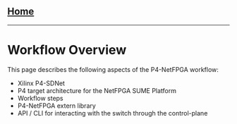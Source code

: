 [Home](https://bitbucket.org/sibanez/netfpga-sume-sdnet/wiki/Home)
------

---

Workflow Overview
=================

This page describes the following aspects of the P4-NetFPGA workflow:

* Xilinx P4-SDNet
* P4 target architecture for the NetFPGA SUME Platform
* Workflow steps
* P4-NetFPGA extern library
* API / CLI for interacting with the switch through the control-plane